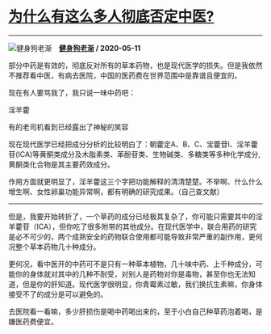 # [为什么有这么多人彻底否定中医?](https://www.zhihu.com/answer/1215621429)

--------------------------------------------------------------

![健身狗老渐](https://pic4.zhimg.com/v2-5c4e41b5208069df5877a767feb47578.jpg?source=1940ef5c "健身狗老渐")&emsp;**[健身狗老渐](https://www.zhihu.com/people/jian-shen-gou-lao-jian) / 2020-05-11**

部分中药是有效的，彻底反对所有的草本药物，也是现代医学的损失。但是我依然不推荐看中医，有病去医院，中国的医药费在世界范围中是靠谱且便宜的。

现在有人要骂我了，我只说一味中药吧：

淫羊藿

有的老司机看到已经露出了神秘的笑容

现在现代医学已经把成分分析的比较明白了：朝藿定A、B、C、宝藿苷I、淫羊藿苷(ICA)等黄酮类成分及木脂素类、苯酚苷类、生物碱类、多糖类等多种化学成分,黄酮类化合物是其主要药效成分。

作用方面就更明显了，淫羊藿这三个字把功能解释的清清楚楚。不举啊、什么什么增生啊、女性卵巢功能异常啊，都有明确的研究成果。（自己查文献）

***

但是，我要开始转折了，一个草药的成分已经极其复杂了，你可能只需要其中的淫羊藿苷（ICA），但你吃了很多附带的其他成分。在现代医学中，联合用药的研究是必不可少的，两个成熟安全的药物联合使用都可能导致非常严重的副作用，更何况整个草本药物几十种成分。

更何况，看中医开的中药可不是只有一种草本植物，几十味中药、上千种成分，可能你的身体就对其中的几种不耐受，对别人是药物对你是毒物，甚至你也无法知道，但是你的肝知道。现代医学很明显，你青霉素过敏，我们换抗生素嘛，你身体接受不了的成分是可以避免的。

去医院看一看嘛，多少肝损伤是喝中药喝出来的，至于小白自己种草药泡着喝，是嫌医药费便宜。




